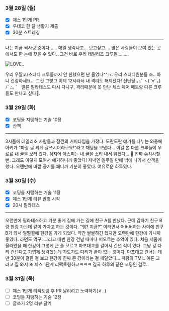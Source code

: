 ### 3월 28일 (월)
- [x] 체스 1단계 PR
- [x] 우테코 한 달 생활기 제출
- [x] 30분 스트레칭
---
나는 지금 짝사랑 중이다......
매일 생각나고... 보고싶고.... 많은 사람들이 모여 있는 곳에서도 한 눈에 찾을 수 있다..
그건 바로 우리 데일리조 크루들.........

![LOVE..](https://mblogthumb-phinf.pstatic.net/MjAyMTAxMDNfMTEz/MDAxNjA5NjEyOTY1Mzcw.TOZjldJcscOmiUqr0GI1RPTdoYoQhHQuVyFJRm-SIDkg.9bk2C2GuyVcq9al-BkOTLYJOYZb6ihZzu7G_HVr5Q94g.PNG.arazang1/image.png?type=w800)

우리 우짤코/스터디 크루들까지 안 친했으면 난 울었다^^ㅠ. 우리 스터디원분들 조.. 아니 건강하세요...
그건 그렇고 이제 12시라서 내 격리도 해제됐다! 신난당 ｡:.ﾟヽ(´∀`｡)ﾉﾟ.:｡ ゜
얼른 필라테스도 다시 다니구, 격리때문에 못 만난 체스 페어 매트랑 다른 크루들도 만나고 싶다🥹.

### 3월 29일 (화)
- [x] 코딩을 지탱하는 기술 10장
- [x] 산책
---
3시쯤에 데일리조 사람들과 잠깐의 커피타임을 가졌다. 도란도란 얘기를 나누는 와중에 아키가 "파랑 글 되게 잘쓰시더라구요!"라고 채팅을 보냈다...
이걸 본 다른 크루들이 우르르 내 글을 보러 갔다. 심지어 아스피는 내 글을 소리 내서 읽었다... 🫠 진짜 수치사할뻔. 그래도 이렇게 모여서 얘기하니까 좋았다!
저녁엔 일주일 만에 밖에 나가서 산책을 했다. 오랜만에 바깥 공기를 쐐니까 기분이 좋았다. 여유로운 하루였다. 

### 3월 30일 (수)
- [x] 코딩을 지탱하는 기술 11장
- [x] 체스 1단계 리뷰 반영 시작
- [x] 20시 필라테스
---
오랜만에 필라테스하고 기분 좋게 집에 가는 길에 친구 A를 만났다. 근데 갑자기 친구 B랑 한강 가는데 같이 가자고 하는 것이다. "엥? 지금?" 이러면서 어버버하는 사이에 친구 B가 와서 얼떨결에 한강을 가게 되었다. 약간 쌀쌀하긴 했지만 오랜만에 한강에 가니까 좋았다. 라면도 먹구.
그리고 매번 한강 건널 때마다 떠오르는 추억이 있다. 처음 서울에 올라왔을 때 한강이 그렇게 큰 줄 모르고 마포대교를 걸어서 건넌 적이 있다.
그냥 강 다리 건넌다고 가볍게 생각했는데 가도가도 다리가 끝이 없는 것이다. 마포대교 건너는 데만 30분이 걸린 걸 보고 한강이 진짜 큰 강이라는 걸 깨달았다... 파랑의 TMI..
여튼 그러고 집 와서 또 체스 1단계 리팩토링하고ㅋㅋㅋ 결국 하루의 끝은 코딩인 걸로..

### 3월 31일 (목)
- [ ] 체스 1단계 리팩토링 후 PR 날리려고 노력하기(ㅎ..)
- [ ] 코딩을 지탱하는 기술 12장
- [ ] 글쓰기 2명 리뷰 달기
